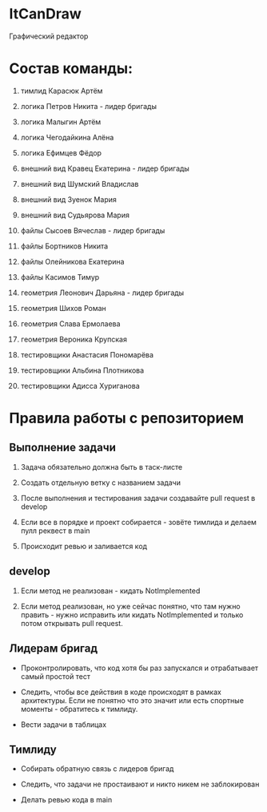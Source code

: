 # ItCanDraw
Графический редактор

# Состав команды:

1. тимлид Карасюк Артём

1. логика Петров Никита - лидер бригады

1. логика Малыгин Артём

1. логика Чегодайкина Алёна

1. логика Ефимцев Фёдор

1. внешний вид Кравец Екатерина - лидер бригады

1. внешний вид Шумский Владислав

1. внешний вид Зуенок Мария

1. внешний вид Судьярова Мария

1. файлы Сысоев Вячеслав - лидер бригады

1. файлы Бортников Никита

1. файлы Олейникова Екатерина

1. файлы Касимов Тимур

1. геометрия Леонович Дарьяна - лидер бригады

1. геометрия Шихов Роман

1. геометрия Слава Ермолаева

1. геометрия Вероника Крупская

1. тестировщики Анастасия Пономарёва

1. тестировщики Альбина Плотникова

1. тестировщики Адисса Хуриганова


# Правила работы с репозиторием

## Выполнение задачи

1. Задача обязательно должна быть в таск-листе

2. Создать отдельную ветку с названием задачи

3. После выполнения и тестирования задачи создавайте pull request в develop

4. Если все в порядке и проект собирается - зовёте тимлида и делаем пулл реквест в main

5. Происходит ревью и заливается код

## develop

1. Если метод не реализован - кидать NotImplemented

1. Если метод реализован, но уже сейчас понятно, что там нужно править - нужно исправить или кидать NotImplemented и только потом открывать pull request.

## Лидерам бригад

- Проконтролировать, что код хотя бы раз запускался и отрабатывает самый простой тест

- Следить, чтобы все действия в коде происходят в рамках архитектуры. 
Если не понятно что это значит или есть спортные моменты - обратитесь к тимлиду.

- Вести задачи в таблицах

## Тимлиду

- Собирать обратную связь с лидеров бригад

- Следить, что задачи не простаивают и никто никем не заблокирован

- Делать ревью кода в main
